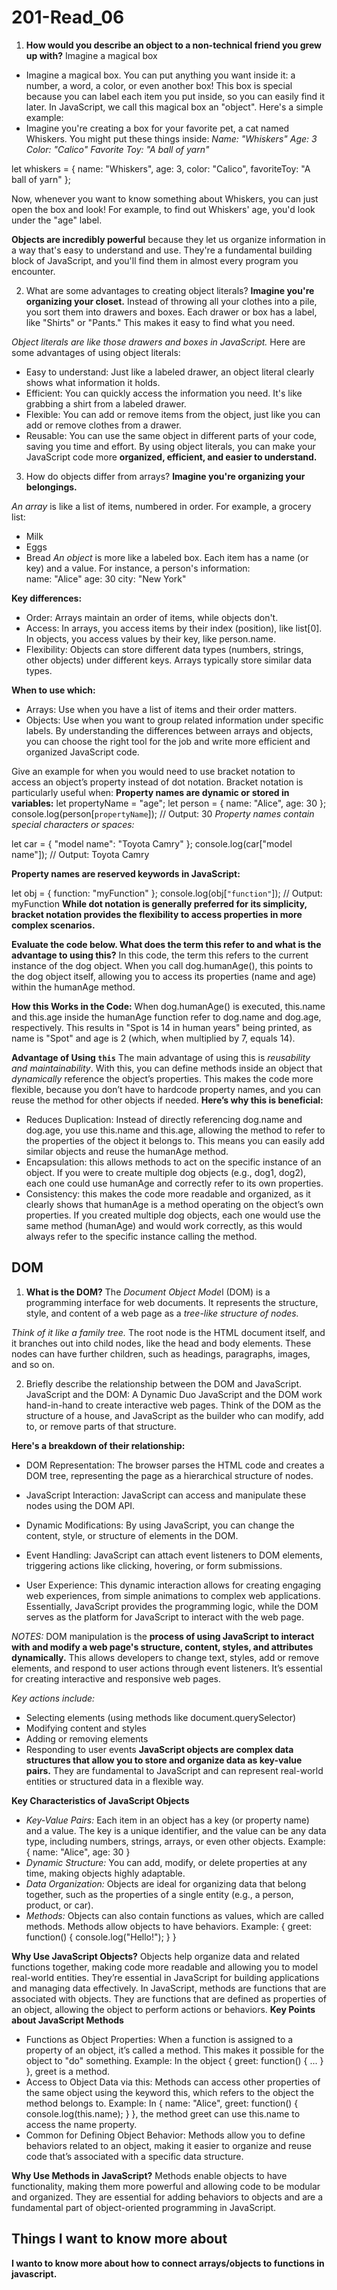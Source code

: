 # 201-Read_06

1. **How would you describe an object to a non-technical friend you grew up with?**
Imagine a magical box
- Imagine a magical box. You can put anything you want inside it: a number, a word, a color, or even another box! This box is special because you can label each item you put inside, so you can easily find it later.
In JavaScript, we call this magical box an "object".
Here's a simple example:
- Imagine you're creating a box for your favorite pet, a cat named Whiskers. You might put these things inside:
*Name: "Whiskers"*
*Age: 3*
*Color: "Calico"*
*Favorite Toy: "A ball of yarn"*

let whiskers = {
  name: "Whiskers",
  age: 3,
  color: "Calico",
  favoriteToy: "A ball of yarn"
};

Now, whenever you want to know something about Whiskers, you can just open the box and look! For example, to find out Whiskers' age, you'd look under the "age" label.

**Objects are incredibly powerful** because they let us organize information in a way that's easy to understand and use. They're a fundamental building block of JavaScript, and you'll find them in almost every program you encounter.

2. What are some advantages to creating object literals?
**Imagine you're organizing your closet.**
Instead of throwing all your clothes into a pile, you sort them into drawers and boxes. Each drawer or box has a label, like "Shirts" or "Pants." This makes it easy to find what you need.

*Object literals are like those drawers and boxes in JavaScript.*
Here are some advantages of using object literals:
- Easy to understand: Just like a labeled drawer, an object literal clearly shows what information it holds.
- Efficient: You can quickly access the information you need. It's like grabbing a shirt from a labeled drawer.
- Flexible: You can add or remove items from the object, just like you can add or remove clothes from a drawer.
- Reusable: You can use the same object in different parts of your code, saving you time and effort.
By using object literals, you can make your JavaScript code more **organized, efficient, and easier to understand.**

3. How do objects differ from arrays? 
**Imagine you're organizing your belongings.**

*An array* is like a list of items, numbered in order. For example, a grocery list:
- Milk
- Eggs
- Bread
*An object* is more like a labeled box. Each item has a name (or key) and a value. For instance, a person's information:  
name: "Alice"
age: 30
city: "New York"

**Key differences:**
- Order: Arrays maintain an order of items, while objects don't.
- Access: In arrays, you access items by their index (position), like list[0]. In objects, you access values by their key, like person.name.
- Flexibility: Objects can store different data types (numbers, strings, other objects) under different keys. Arrays typically store similar data types.  

**When to use which:**
- Arrays: Use when you have a list of items and their order matters.
- Objects: Use when you want to group related information under specific labels.
By understanding the differences between arrays and objects, you can choose the right tool for the job and write more efficient and organized JavaScript code.

Give an example for when you would need to use bracket notation to access an object’s property instead of dot notation. Bracket notation is particularly useful when:
**Property names are dynamic or stored in variables:**
let propertyName = "age";
let person = { name: "Alice", age: 30 };
console.log(person[`propertyName`]); // Output: 30
*Property names contain special characters or spaces:*

let car = { "model name": "Toyota Camry" };
console.log(car["model name"]); // Output: Toyota Camry

**Property names are reserved keywords in JavaScript:**

let obj = { function: "myFunction" };
console.log(obj[`"function"`]); // Output: myFunction
**While dot notation is generally preferred for its simplicity, bracket notation provides the flexibility to access properties in more complex scenarios.**

**Evaluate the code below. What does the term this refer to and what is the advantage to using this?** In this code, the term this refers to the current instance of the dog object. When you call dog.humanAge(), this points to the dog object itself, allowing you to access its properties (name and age) within the humanAge method.

**How this Works in the Code:**
When dog.humanAge() is executed, this.name and this.age inside the humanAge function refer to dog.name and dog.age, respectively. This results in "Spot is 14 in human years" being printed, as name is "Spot" and age is 2 (which, when multiplied by 7, equals 14).

**Advantage of Using `this`**
The main advantage of using this is *reusability and maintainability*. With this, you can define methods inside an object that *dynamically* reference the object’s properties. This makes the code more flexible, because you don’t have to hardcode property names, and you can reuse the method for other objects if needed. **Here’s why this is beneficial:**

- Reduces Duplication: Instead of directly referencing dog.name and dog.age, you use this.name and this.age, allowing the method to refer to the properties of the object it belongs to. This means you can easily add similar objects and reuse the humanAge method.
- Encapsulation: this allows methods to act on the specific instance of an object. If you were to create multiple dog objects (e.g., dog1, dog2), each one could use humanAge and correctly refer to its own properties.
- Consistency: this makes the code more readable and organized, as it clearly shows that humanAge is a method operating on the object’s own properties.
If you created multiple dog objects, each one would use the same method (humanAge) and would work correctly, as this would always refer to the specific instance calling the method.

## DOM
1. **What is the DOM?**  The *Document Object Mode*l (DOM) is a programming interface for web documents. It represents the structure, style, and content of a web page as a *tree-like structure of nodes.* 

*Think of it like a family tree.* The root node is the HTML document itself, and it branches out into child nodes, like the head and body elements. These nodes can have further children, such as headings, paragraphs, images, and so on.  

2. Briefly describe the relationship between the DOM and JavaScript. JavaScript and the DOM: A Dynamic Duo
JavaScript and the DOM work hand-in-hand to create interactive web pages. Think of the DOM as the structure of a house, and JavaScript as the builder who can modify, add to, or remove parts of that structure.


**Here's a breakdown of their relationship:**
- DOM Representation: The browser parses the HTML code and creates a DOM tree, representing the page as a hierarchical structure of nodes.
- JavaScript Interaction: JavaScript can access and manipulate these nodes using the DOM API.
- Dynamic Modifications: By using JavaScript, you can change the content, style, or structure of elements in the DOM.

- Event Handling: JavaScript can attach event listeners to DOM elements, triggering actions like clicking, hovering, or form submissions.
- User Experience: This dynamic interaction allows for creating engaging web experiences, from simple animations to complex web applications.
Essentially, JavaScript provides the programming logic, while the DOM serves as the platform for JavaScript to interact with the web page.

*NOTES:*
DOM manipulation is the **process of using JavaScript to interact with and modify a web page's structure, content, styles, and attributes dynamically.** This allows developers to change text, styles, add or remove elements, and respond to user actions through event listeners. It’s essential for creating interactive and responsive web pages.

*Key actions include:*
- Selecting elements (using methods like document.querySelector)
- Modifying content and styles
- Adding or removing elements
- Responding to user events
**JavaScript objects are complex data structures that allow you to store and organize data as key-value pairs.** They are fundamental to JavaScript and can represent real-world entities or structured data in a flexible way.

**Key Characteristics of JavaScript Objects**
- *Key-Value Pairs:* Each item in an object has a key (or property name) and a value. The key is a unique identifier, and the value can be any data type, including numbers, strings, arrays, or even other objects.
Example: { name: "Alice", age: 30 }
- *Dynamic Structure:* You can add, modify, or delete properties at any time, making objects highly adaptable.
- *Data Organization:* Objects are ideal for organizing data that belong together, such as the properties of a single entity (e.g., a person, product, or car).
- *Methods:* Objects can also contain functions as values, which are called methods. Methods allow objects to have behaviors.
Example: { greet: function() { console.log("Hello!"); } }

**Why Use JavaScript Objects?**
Objects help organize data and related functions together, making code more readable and allowing you to model real-world entities. They’re essential in JavaScript for building applications and managing data effectively.
In JavaScript, methods are functions that are associated with objects. They are functions that are defined as properties of an object, allowing the object to perform actions or behaviors.
**Key Points about JavaScript Methods**
- Functions as Object Properties: When a function is assigned to a property of an object, it’s called a method. This makes it possible for the object to "do" something.
Example: In the object { greet: function() { ... } }, greet is a method.
- Access to Object Data via this: Methods can access other properties of the same object using the keyword this, which refers to the object the method belongs to.
Example: In { name: "Alice", greet: function() { console.log(this.name); } }, the method greet can use this.name to access the name property.
- Common for Defining Object Behavior: Methods allow you to define behaviors related to an object, making it easier to organize and reuse code that’s associated with a specific data structure.

**Why Use Methods in JavaScript?**
Methods enable objects to have functionality, making them more powerful and allowing code to be modular and organized. They are essential for adding behaviors to objects and are a fundamental part of object-oriented programming in JavaScript.

## Things I want to know more about
**I wanto to know more about how to connect arrays/objects to functions in javascript.**